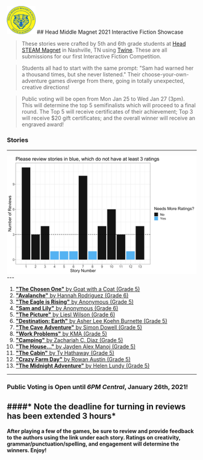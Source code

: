 

<img src="school_logo.png" width="15%">
## Head Middle Magnet 2021 Interactive Fiction Showcase

> These stories were crafted by 5th and 6th grade students at [Head STEAM Magnet](https://schools.mnps.org/head-middle-magnet-prep) in Nashville, TN using [Twine](https://www.twinery.org). These are all submissions for our first Interactive Fiction Competition.

> Students all had to start with the same prompt: "Sam had warned her a thousand times, but she never listened." Their choose-your-own-adventure games diverge from there, going in totally unexpected, creative directions!

> Public voting will be open from Mon Jan 25 to Wed Jan 27 (3pm). This will determine the top 5 semifinalists which will proceed to a final round. The Top 5 will receive certificates of their achievement; Top 3 will receive $20 gift certificates; and the overall winner will receive an engraved award!

### Stories
---
<div style="display: flex; justify-items:center">

<img src="media/num_reviews_barplot.jpg" width=100% style="max-width: 700px"/>
</div>
---


1. [**"The Chosen One"** by Goat with a Coat (Grade 5)](voting-pages/01.md)
2. [**"Avalanche"** by Hannah Rodriguez (Grade 6)](voting-pages/02.md)
3. [**"The Eagle is Rising"** by Anonymous (Grade 5)](voting-pages/03.md)
4. [**"Sam and Lily"** by Anonymous (Grade 6)](voting-pages/04.md)
5. [**"The Picture"** by Liesl Wilson (Grade 6)](voting-pages/05.md)
6. [**"Destination: Earth"** by Asher Lee Koehn Burnette (Grade 5)](voting-pages/06.md)
7. [**"The Cave Adventure"** by Simon Dowell (Grade 5)](voting-pages/07.md)
8. [**"Work Problems"** by KMA (Grade 5)](voting-pages/08.md)
9. [**"Camping"** by Zachariah C. Diaz (Grade 5)](voting-pages/09.md)
10. [**"The House..."** by Jayden Alex Manoj (Grade 5)](voting-pages/10.md)
11. [**"The Cabin"** by Ty Hathaway (Grade 5)](voting-pages/11.md)
12. [**"Crazy Farm Day"** by Rowan Austin (Grade 5)](voting-pages/12.md)
13. [**"The Midnight Adventure"** by Helen Lundy (Grade 5)](voting-pages/13.md)

----
### Public Voting is Open until ***6PM Central***, January 26th, 2021!
####* Note the deadline for turning in reviews has been extended 3 hours*
----
#### After playing a few of the games, be sure to review and provide feedback to the authors using the link under each story. Ratings on creativity, grammar/punctuation/spelling, and engagement will determine the winners. Enjoy!
<br/>
<br/>

